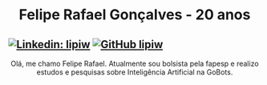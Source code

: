 # <h1 align="center">Felipe Rafael Gonçalves - 20 anos</h1>
[![Linkedin: lipiw](https://img.shields.io/badge/-lipiw-blue?style=flat-square&logo=Linkedin&logoColor=white&link=https://www.linkedin.com/in/lipiw/)](https://www.linkedin.com/in/lipiw/)
[![GitHub lipiw](https://img.shields.io/github/followers/lipiw?label=follow&style=social)](https://github.com/lipiw)
---

<p align="center">Olá, me chamo Felipe Rafael. Atualmente sou bolsista pela fapesp e realizo estudos e pesquisas sobre Inteligência Artificial na GoBots.</p>
